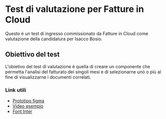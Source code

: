 # Test di valutazione per Fatture in Cloud
Questo è un test di ingresso commissionato da Fatture in Cloud come valutazione della candidatura per Isacco Bosio.

## Obiettivo del test
L'obietivo del test di valutazione è quella di creare un componente che permetta l'analisi del fatturato dei singoli mesi e di selezionarne uno o più al fine di visualizzarne i documenti correlati.

### Link utili
- [Prototipo figma](https://www.figma.com/file/QYuo2S739UAYpQsg3O2BKI/Tab?node-id=1%3A2)
- [Video esempio](http://staccah.fattureincloud.it/testfrontend/demo.mov)
- [Font Inter](https://fonts.google.com/specimen/Inter)